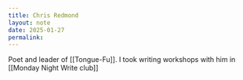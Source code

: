 ```yaml
---
title: Chris Redmond
layout: note
date: 2025-01-27
permalink:
---
```

Poet and leader of [[Tongue-Fu]]. I took writing workshops with him in [[Monday Night Write club]]